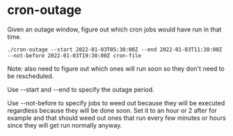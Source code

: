 # cron-outage

Given an outage window, figure out which cron jobs would have run in that time.

    ./cron-outage --start 2022-01-03T05:30:00Z --end 2022-01-03T11:30:00Z --not-before 2022-01-03T19:30:00Z cron-file

Note: also need to figure out which ones will run soon so they don't need to be
rescheduled.

Use --start and --end to specify the outage period.

Use --not-before to specify jobs to weed out because they
will be executed regardless because they will be done soon.  Set it to an hour or 2 after for example and that should weed out ones that run every few minutes or hours since they will get run normally anyway.
